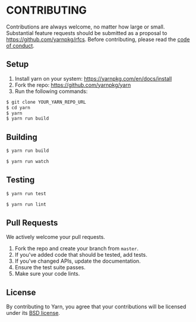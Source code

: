 # CONTRIBUTING

Contributions are always welcome, no matter how large or small. Substantial feature requests should be submitted as a proposal to https://github.com/yarnpkg/rfcs. Before contributing,
please read the [code of conduct](CODE_OF_CONDUCT.md).

## Setup

1. Install yarn on your system: https://yarnpkg.com/en/docs/install
1. Fork the repo: https://github.com/yarnpkg/yarn
1. Run the following commands:

```sh
$ git clone YOUR_YARN_REPO_URL
$ cd yarn
$ yarn
$ yarn run build
```

## Building

```sh
$ yarn run build
```

```sh
$ yarn run watch
```

## Testing

```sh
$ yarn run test
```

```sh
$ yarn run lint
```

## Pull Requests

We actively welcome your pull requests.

1. Fork the repo and create your branch from `master`.
2. If you've added code that should be tested, add tests.
3. If you've changed APIs, update the documentation.
4. Ensure the test suite passes.
5. Make sure your code lints.

## License

By contributing to Yarn, you agree that your contributions will be licensed
under its [BSD license](LICENSE).
